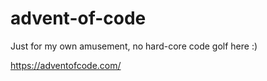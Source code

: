 # advent-of-code
Just for my own amusement, no hard-core code golf here :)

https://adventofcode.com/
